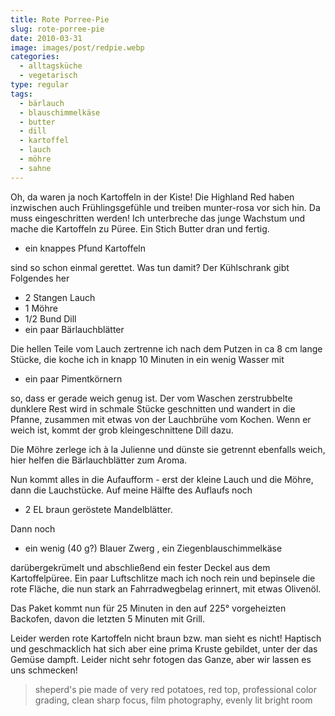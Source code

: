 ```yaml
---
title: Rote Porree-Pie
slug: rote-porree-pie
date: 2010-03-31
image: images/post/redpie.webp
categories: 
  - alltagsküche
  - vegetarisch
type: regular
tags: 
  - bärlauch
  - blauschimmelkäse
  - butter
  - dill
  - kartoffel
  - lauch
  - möhre
  - sahne
---
```


Oh, da waren ja noch Kartoffeln in der Kiste! Die Highland Red haben inzwischen auch Frühlingsgefühle und treiben munter-rosa vor sich hin. Da muss eingeschritten werden! Ich unterbreche das junge Wachstum und mache die Kartoffeln zu Püree. Ein Stich Butter dran und fertig.

* ein knappes Pfund Kartoffeln

sind so schon einmal gerettet. Was tun damit? Der Kühlschrank gibt Folgendes her

* 2 Stangen Lauch 
* 1 Möhre 
* 1/2 Bund Dill 
* ein paar Bärlauchblätter

Die hellen Teile vom Lauch zertrenne ich nach dem Putzen in ca 8 cm lange Stücke, die koche ich in knapp 10 Minuten in ein wenig Wasser mit

* ein paar Pimentkörnern

so, dass er gerade weich genug ist. Der vom Waschen zerstrubbelte dunklere Rest wird in schmale Stücke geschnitten und wandert in die Pfanne, zusammen mit etwas von der Lauchbrühe vom Kochen. Wenn er weich ist, kommt der grob kleingeschnittene Dill dazu.

Die Möhre zerlege ich à la Julienne und dünste sie getrennt ebenfalls weich, hier helfen die Bärlauchblätter zum Aroma.

Nun kommt alles in die Aufaufform - erst der kleine Lauch und die Möhre, dann die Lauchstücke. Auf meine Hälfte des Auflaufs noch

* 2 EL braun geröstete Mandelblätter.

Dann noch

* ein wenig (40 g?) Blauer Zwerg , ein Ziegenblauschimmelkäse

darübergekrümelt und abschließend ein fester Deckel aus dem Kartoffelpüree. Ein paar Luftschlitze mach ich noch rein und bepinsele die rote Fläche, die nun stark an Fahrradwegbelag erinnert, mit etwas Olivenöl.

Das Paket kommt nun für 25 Minuten in den auf 225° vorgeheizten Backofen, davon die letzten 5 Minuten mit Grill.

Leider werden rote Kartoffeln nicht braun bzw. man sieht es nicht! Haptisch und geschmacklich hat sich aber eine prima Kruste gebildet, unter der das Gemüse dampft. Leider nicht sehr fotogen das Ganze, aber wir lassen es uns schmecken!

> sheperd's pie made of very red potatoes, red top, professional color grading, clean sharp focus, film photography, evenly lit bright room